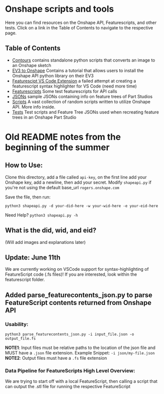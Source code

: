 # Onshape scripts and tools

Here you can find resources on the Onshape API, Featurescripts, and other tests. Click on a link in the Table of Contents to navigate to the respective page.

## Table of Contents 
- [Contours](https://github.com/drybell/CEEO2020/tree/master/Onshape%2B/contour-onshape) contains standalone python scripts that converts an image to an Onshape sketch
- [EV3 to Onshape](https://github.com/drybell/CEEO2020/tree/master/Onshape%2B/ev3-onshape) Contains a tutorial that allows users to install the Onshape API python library on their EV3
- [Featurescipt VS Code Extension](https://github.com/drybell/CEEO2020/tree/master/Onshape%2B/featurescript) a failed attempt at creating a featurescript syntax highlighter for VS Code (need more time)
- [Featurescripts](https://github.com/drybell/CEEO2020/tree/master/Onshape%2B/fs_scripts) Some test featurescripts for API calls
- [JSONs](https://github.com/drybell/CEEO2020/tree/master/Onshape%2B/json_files) sample JSONs containing info on feature trees of Part Studios
- [Scripts](https://github.com/drybell/CEEO2020/tree/master/Onshape%2B/scripts) A vast collection of random scripts written to utilize Onshape API. More info inside.
- [Tests](https://github.com/drybell/CEEO2020/tree/master/Onshape%2B/tests) Test scripts and Feature Tree JSONs used when recreating feature trees in an Onshape Part Studio


# Old README notes from the beginning of the summer
 
## How to Use: 
Clone this directory, add a file called `api-key`, on the first line add your Onshape key, add a newline, then add your secret. Modify `shapeapi.py` if you're not using the default base_url 
`rogers.onshape.com`

Save the file, then run: 

`python3 shapeapi.py -d your-did-here -w your-wid-here -e your-eid-here`

Need Help? 
`python3 shapeapi.py -h`

## What is the did, wid, and eid? 
(Will add images and explanations later)

## Update: June 11th
We are currently working on VSCode support for syntax-highlighting of FeatureScript code (.fs files)! If you are interested, look within the featurescript folder. 

## Added parse_featurecontents_json.py to parse FeatureScript contents returned from Onshape API 

### Usability: 
`python3 parse_featurecontents_json.py -i input_file.json -o output_file.fs` 

**NOTE1**: Input files must be relative paths to the location of the json file and MUST have a `.json` file extension. 
Example Snippet: `-i json/my-file.json` 
**NOTE2**: Output files must have a `.fs` file extension

### Data Pipeline for FeatureScripts High Level Overview:
We are trying to start off with a local FeatureScript, then calling a script that can output the .stl file for running the respective FeatureScript